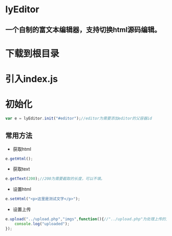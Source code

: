 lyEditor
====
一个自制的富文本编辑器，支持切换html源码编辑。
----
# 下载到根目录
# 引入index.js
# 初始化
```JavaScript
var e = lyEditor.init("#editor");//editor为需要添加editor的父容器id
```
## 常用方法
* 获取html
```JavaScript
e.getHtml();
```
* 获取text
```JavaScript
e.getText(200);//200为需要截取的长度，可以不填。
```
* 设置html
```javascript
e.setHtml("<p>这里是测试文字</p>");
```
* 设置上传
```javascript
e.upload("../upload.php","imgs",function(){//"../upload.php"为处理上传的文件，"imgs"为上传文件name，第三个参数为回调。
    console.log("uploaded");
});
```

